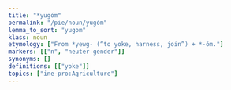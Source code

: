 ```yaml
---
title: "*yugóm"
permalink: "/pie/noun/yugóm"
lemma_to_sort: "yugom"
klass: noun
etymology: ["From *yewg- (“to yoke, harness, join”) +‎ *-óm."]
markers: [["n", "neuter gender"]]
synonyms: []
definitions: [["yoke"]]
topics: ["ine-pro:Agriculture"]
---
```

